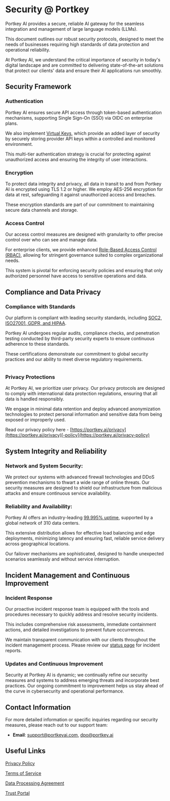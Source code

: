 # Security @ Portkey

Portkey AI provides a secure, reliable AI gateway for the seamless integration and management of large language models (LLMs).&#x20;

This document outlines our robust security protocols, designed to meet the needs of businesses requiring high standards of data protection and operational reliability.&#x20;

At Portkey AI, we understand the critical importance of security in today's digital landscape and are committed to delivering state-of-the-art solutions that protect our clients' data and ensure their AI applications run smoothly.

## Security Framework

### **Authentication**

Portkey AI ensures secure API access through token-based authentication mechanisms, supporting Single Sign-On (SSO) via OIDC on enterprise plans.&#x20;

We also implement [Virtual Keys](../ai-gateway/virtual-keys/), which provide an added layer of security by securely storing provider API keys within a controlled and monitored environment.&#x20;

This multi-tier authentication strategy is crucial for protecting against unauthorized access and ensuring the integrity of user interactions.

### Encryption

To protect data integrity and privacy, all data in transit to and from Portkey AI is encrypted using TLS 1.2 or higher. We employ AES-256 encryption for data at rest, safeguarding it against unauthorized access and breaches.&#x20;

These encryption standards are part of our commitment to maintaining secure data channels and storage.

### Access Control

Our access control measures are designed with granularity to offer precise control over who can see and manage data.&#x20;

For enterprise clients, we provide enhanced [Role-Based Access Control (RBAC)](access-control-management.md#id-2.-fine-grained-user-roles-and-permissions), allowing for stringent governance suited to complex organizational needs.&#x20;

This system is pivotal for enforcing security policies and ensuring that only authorized personnel have access to sensitive operations and data.

## Compliance and Data Privacy

### **Compliance with Standards**

Our platform is compliant with leading security standards, including [SOC2, ISO27001, GDPR, and HIPAA](https://trust.portkey.ai).&#x20;

Portkey AI undergoes regular audits, compliance checks, and penetration testing conducted by third-party security experts to ensure continuous adherence to these standards.&#x20;

These certifications demonstrate our commitment to global security practices and our ability to meet diverse regulatory requirements.

<figure><img src="../../.gitbook/assets/Untitled design (14).png" alt=""><figcaption></figcaption></figure>

### **Privacy Protections**

At Portkey AI, we prioritize user privacy. Our privacy protocols are designed to comply with international data protection regulations, ensuring that all data is handled responsibly.&#x20;

We engage in minimal data retention and deploy advanced anonymization technologies to protect personal information and sensitive data from being exposed or improperly used.

Read our privacy policy here - [https://portkey.ai/privacy](https://portkey.ai/privacy)[-policy](https://portkey.ai/privacy-policy)

## **System Integrity and Reliability**

### **Network and System Security**:&#x20;

We protect our systems with advanced firewall technologies and DDoS prevention mechanisms to thwart a wide range of online threats. Our security measures are designed to shield our infrastructure from malicious attacks and ensure continuous service availability.

### **Reliability and Availability**:&#x20;

Portkey AI offers an industry-leading [99.995% uptime](https://status.portkey.ai), supported by a global network of 310 data centers.&#x20;

This extensive distribution allows for effective load balancing and edge deployments, minimizing latency and ensuring fast, reliable service delivery across geographical locations.&#x20;

Our failover mechanisms are sophisticated, designed to handle unexpected scenarios seamlessly and without service interruption.

## **Incident Management and Continuous Improvement**

### **Incident Response**

Our proactive incident response team is equipped with the tools and procedures necessary to quickly address and resolve security incidents.&#x20;

This includes comprehensive risk assessments, immediate containment actions, and detailed investigations to prevent future occurrences.&#x20;

We maintain transparent communication with our clients throughout the incident management process. Please review our [status page](https://status.portkey.ai) for incident reports.

### **Updates and Continuous Improvement**

Security at Portkey AI is dynamic; we continually refine our security measures and systems to address emerging threats and incorporate best practices. Our ongoing commitment to improvement helps us stay ahead of the curve in cybersecurity and operational performance.

## **Contact Information**

For more detailed information or specific inquiries regarding our security measures, please reach out to our support team:

* **Email**: support@portkeyai.com, dpo@portkey.ai

## Useful Links

[Privacy Policy](https://portkey.ai/privacy-policy)

[Terms of Service](https://portkey.ai/terms)

[Data Processing Agreement](https://portkey.ai/dpa)

[Trust Portal](https://trust.portkey.ai)
